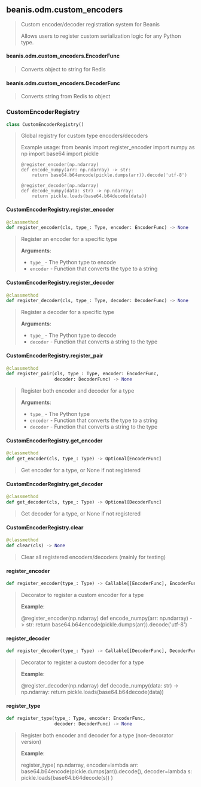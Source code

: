 <a id="beanis.odm.custom_encoders"></a>

## beanis.odm.custom\_encoders

> Custom encoder/decoder registration system for Beanis
> 
> Allows users to register custom serialization logic for any Python type.

<a id="beanis.odm.custom_encoders.EncoderFunc"></a>

#### beanis.odm.custom\_encoders.EncoderFunc

> Converts object to string for Redis

<a id="beanis.odm.custom_encoders.DecoderFunc"></a>

#### beanis.odm.custom\_encoders.DecoderFunc

> Converts string from Redis to object

<a id="beanis.odm.custom_encoders.CustomEncoderRegistry"></a>

### CustomEncoderRegistry

```python
class CustomEncoderRegistry()
```

> Global registry for custom type encoders/decoders
> 
> Example usage:
>     from beanis import register_encoder
>     import numpy as np
>     import base64
>     import pickle
> 
>     @register_encoder(np.ndarray)
>     def encode_numpy(arr: np.ndarray) -> str:
>         return base64.b64encode(pickle.dumps(arr)).decode('utf-8')
> 
>     @register_decoder(np.ndarray)
>     def decode_numpy(data: str) -> np.ndarray:
>         return pickle.loads(base64.b64decode(data))

<a id="beanis.odm.custom_encoders.CustomEncoderRegistry.register_encoder"></a>

#### CustomEncoderRegistry.register\_encoder

```python
@classmethod
def register_encoder(cls, type_: Type, encoder: EncoderFunc) -> None
```

> Register an encoder for a specific type
> 
> **Arguments**:
> 
> - `type_` - The Python type to encode
> - `encoder` - Function that converts the type to a string

<a id="beanis.odm.custom_encoders.CustomEncoderRegistry.register_decoder"></a>

#### CustomEncoderRegistry.register\_decoder

```python
@classmethod
def register_decoder(cls, type_: Type, decoder: DecoderFunc) -> None
```

> Register a decoder for a specific type
> 
> **Arguments**:
> 
> - `type_` - The Python type to decode
> - `decoder` - Function that converts a string to the type

<a id="beanis.odm.custom_encoders.CustomEncoderRegistry.register_pair"></a>

#### CustomEncoderRegistry.register\_pair

```python
@classmethod
def register_pair(cls, type_: Type, encoder: EncoderFunc,
                  decoder: DecoderFunc) -> None
```

> Register both encoder and decoder for a type
> 
> **Arguments**:
> 
> - `type_` - The Python type
> - `encoder` - Function that converts the type to a string
> - `decoder` - Function that converts a string to the type

<a id="beanis.odm.custom_encoders.CustomEncoderRegistry.get_encoder"></a>

#### CustomEncoderRegistry.get\_encoder

```python
@classmethod
def get_encoder(cls, type_: Type) -> Optional[EncoderFunc]
```

> Get encoder for a type, or None if not registered

<a id="beanis.odm.custom_encoders.CustomEncoderRegistry.get_decoder"></a>

#### CustomEncoderRegistry.get\_decoder

```python
@classmethod
def get_decoder(cls, type_: Type) -> Optional[DecoderFunc]
```

> Get decoder for a type, or None if not registered

<a id="beanis.odm.custom_encoders.CustomEncoderRegistry.clear"></a>

#### CustomEncoderRegistry.clear

```python
@classmethod
def clear(cls) -> None
```

> Clear all registered encoders/decoders (mainly for testing)

<a id="beanis.odm.custom_encoders.register_encoder"></a>

#### register\_encoder

```python
def register_encoder(type_: Type) -> Callable[[EncoderFunc], EncoderFunc]
```

> Decorator to register a custom encoder for a type
> 
> **Example**:
> 
>   @register_encoder(np.ndarray)
>   def encode_numpy(arr: np.ndarray) -> str:
>   return base64.b64encode(pickle.dumps(arr)).decode('utf-8')

<a id="beanis.odm.custom_encoders.register_decoder"></a>

#### register\_decoder

```python
def register_decoder(type_: Type) -> Callable[[DecoderFunc], DecoderFunc]
```

> Decorator to register a custom decoder for a type
> 
> **Example**:
> 
>   @register_decoder(np.ndarray)
>   def decode_numpy(data: str) -> np.ndarray:
>   return pickle.loads(base64.b64decode(data))

<a id="beanis.odm.custom_encoders.register_type"></a>

#### register\_type

```python
def register_type(type_: Type, encoder: EncoderFunc,
                  decoder: DecoderFunc) -> None
```

> Register both encoder and decoder for a type (non-decorator version)
> 
> **Example**:
> 
>   register_type(
>   np.ndarray,
>   encoder=lambda arr: base64.b64encode(pickle.dumps(arr)).decode(),
>   decoder=lambda s: pickle.loads(base64.b64decode(s))
>   )

